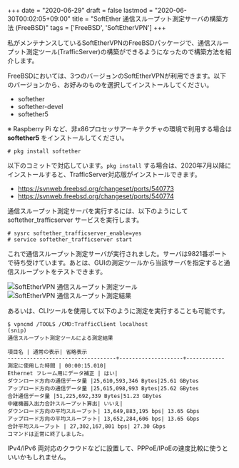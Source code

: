 +++
date = "2020-06-29"
draft = false
lastmod = "2020-06-30T00:02:05+09:00"
title = "SoftEther 通信スループット測定サーバの構築方法 (FreeBSD)"
tags = ['FreeBSD', 'SoftEtherVPN']
+++



私がメンテナンスしているSoftEtherVPNのFreeBSDパッケージで、通信スループット測定ツール(TrafficServer)の構築ができるようになったので構築方法を紹介します。

FreeBSDにおいては、3つのバージョンのSoftEtherVPNが利用できます。以下のバージョンから、お好みのものを選択してインストールしてください。

* softether
* softether-devel
* softether5

※ Raspberry Pi など、非x86プロセッサアーキテクチャの環境で利用する場合は **softether5** をインストールしてください。

```shell
# pkg install softether
```

以下のコミットで対応しています。`pkg install` する場合は、2020年7月以降にインストールすると、TrafficServer対応版がインストールできます。


* https://svnweb.freebsd.org/changeset/ports/540773
* https://svnweb.freebsd.org/changeset/ports/540774

通信スループット測定サーバを実行するには、以下のようにして softether_trafficserver サービスを実行します。

```shell
# sysrc softether_trafficserver_enable=yes
# service softether_trafficserver start
```

これで通信スループット測定サーバが実行されました。サーバは9821番ポートで待ち受けています。あとは、GUIの測定ツールから当該サーバを指定すると通信スループットをテストできます。

<img src="https://lh3.googleusercontent.com/pw/ACtC-3eZBe-oWOjWtt5o88cnbGsZptYMN3Ajw4SDaf8uLmSNtJatzhByQzaHNo__cDlFeTSQF7IM-eb4cNa9SS3iUf90iHIlvIi99RV3MVykPP8KgDPq6A5gRd7tG-5q_trcEEL-Rbhw9uowXzu3kX6SDHDfEg=w792-no" alt="SoftEtherVPN 通信スループット測定ツール">

<img src="https://lh3.googleusercontent.com/pw/ACtC-3cAftPL-rgSMDfrVKlCv9ZFtCv7YYHeLXb1K0nf6z2BVHi-Z5cj45IhMBa1VwM2szsFcKt9fEmLd0EWuq-SF-Q5IFbe0l9ac9KpqHkqo_lP8WE4pT1cnus-eAMlDtmAM3x_ihm0dCmaYijgP7DIh2eYAA=w662-h472-no" alt="SoftEtherVPN 通信スループット測定結果">

あるいは、CLIツールを使用して以下のように測定を実行することも可能です。

```shell
$ vpncmd /TOOLS /CMD:TrafficClient localhost
(snip)
通信スループット測定ツールによる測定結果  
  
項目名 | 通常の表示| 省略表示  
----------------------------------+--------------------+------------  
測定に使用した時間 | 00:00:15.010|  
Ethernet フレーム用にデータ補正 | はい|  
ダウンロード方向の通信データ量 |25,610,593,346 Bytes|25.61 GBytes  
アップロード方向の通信データ量 |25,615,098,993 Bytes|25.62 GBytes  
合計通信データ量 |51,225,692,339 Bytes|51.23 GBytes  
中継機器入出力合計スループット算出| いいえ|  
ダウンロード方向の平均スループット| 13,649,883,195 bps| 13.65 Gbps  
アップロード方向の平均スループット| 13,652,284,606 bps| 13.65 Gbps  
合計平均スループット | 27,302,167,801 bps| 27.30 Gbps  
コマンドは正常に終了しました。
```

IPv4/IPv6 両対応のクラウドなどに設置して、PPPoE/IPoEの速度比較に使うといいかもしれません。


